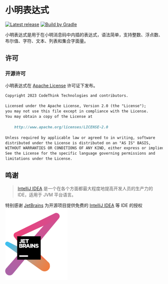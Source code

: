 # 小明表达式

[![Latest release](https://img.shields.io/github/release/codethink-cn/xiaoming-expression.svg)](https://github.com/codethink-cn/xiaoming-expression/releases/latest)
[![Build by Gradle](https://img.shields.io/badge/Build%20by-Gradle-06A0CE?logo=Gradle&labelColor=02303A)](https://gradle.org/?from=xiaoming-expression)

小明表达式是用于在小明消息码中内插的表达式，语法简单，支持整数、浮点数、布尔值、字符、文本、列表和集合字面量。

## 许可

### 开源许可

小明表达式在 [Apache License](https://www.apache.org/licenses/LICENSE-2.0) 许可证下发布。

```md
Copyright 2023 CodeThink Technologies and contributors.

Licensed under the Apache License, Version 2.0 (the "License");
you may not use this file except in compliance with the License.
You may obtain a copy of the License at

    http://www.apache.org/licenses/LICENSE-2.0

Unless required by applicable law or agreed to in writing, software
distributed under the License is distributed on an "AS IS" BASIS,
WITHOUT WARRANTIES OR CONDITIONS OF ANY KIND, either express or implied.
See the License for the specific language governing permissions and
limitations under the License.
```

## 鸣谢

> [IntelliJ IDEA](https://zh.wikipedia.org/zh-hans/IntelliJ_IDEA) 是一个在各个方面都最大程度地提高开发人员的生产力的 IDE，适用于 JVM 平台语言。

特别感谢 [JetBrains](https://www.jetbrains.com/?from=xiaoming-expression) 为开源项目提供免费的 [IntelliJ IDEA](https://www.jetbrains.com/idea/?from=xiaoming-expression) 等 IDE 的授权  
[<img src=".github/icons/jetbrains.png" width="200"/>](https://www.jetbrains.com/?from=xiaoming-expression)
